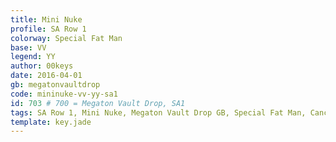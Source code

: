 ```yaml
---
title: Mini Nuke
profile: SA Row 1
colorway: Special Fat Man
base: VV
legend: YY
author: 00keys
date: 2016-04-01
gb: megatonvaultdrop
code: mininuke-vv-yy-sa1
id: 703 # 700 = Megaton Vault Drop, SA1
tags: SA Row 1, Mini Nuke, Megaton Vault Drop GB, Special Fat Man, Canceled
template: key.jade  
---
```




